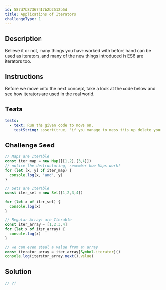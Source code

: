 ```yaml
---
id: 587d7b87367417b2b2512b5d
title: Applications of Iterators
challengeType: 1
---
```


## Description
<section id='description'>
Believe it or not, many things you have worked with before hand can be used as iterators, and many of the new things introduced in ES6 are iterators too.
</section>

## Instructions
<section id='instructions'>
Before we move onto the next concept, take a look at the code below and see how iterators are used in the real world.
</section>

## Tests
<section id='tests'>

```yml
tests:
  - text: Run the given code to move on.
    testString: assert(true, 'if you manage to mess this up delete your computer')
```

</section>

## Challenge Seed
<section id='challengeSeed'>

<div id='js-seed'>

```js
// Maps are Iterable
const iter_map = new Map([[1,2],[3,4]])
// notice the destructuring, remember how Maps work!
for (let [x, y] of iter_map) {
  console.log(x, 'and', y)
}

// Sets are Iterable
const iter_set = new Set([1,2,3,4])

for (let x of iter_set) {
  console.log(x)
}

// Regular Arrays are Iterable
const iter_array = [1,2,3,4]
for (let x of iter_array) {
  console.log(x)
}

// we can even steal a value from an array
const iterator_array = iter_array[Symbol.iterator]()
console.log(iterator_array.next().value)
```

</div>

</section>

## Solution
<section id='solution'>

```js
// ??
```
</section>
